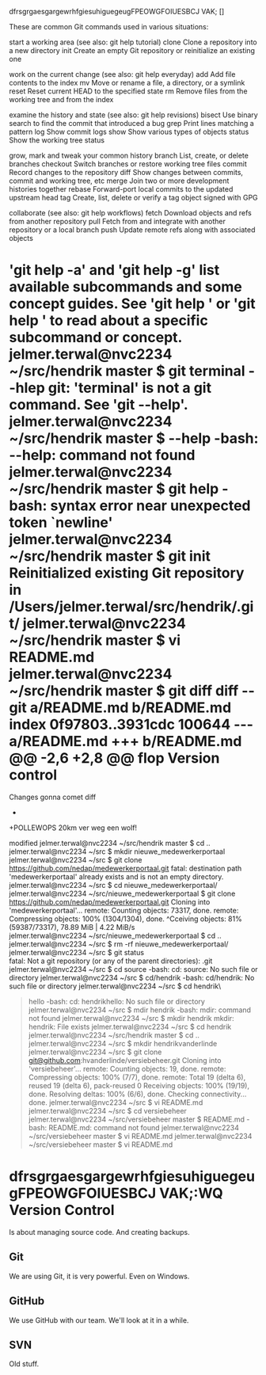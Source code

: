 dfrsgrgaesgargewrhfgiesuhiguegeugFPEOWGFOIUESBCJ VAK;           <command> [<args>]

These are common Git commands used in various situations:

start a working area (see also: git help tutorial)
   clone      Clone a repository into a new directory
   init       Create an empty Git repository or reinitialize an existing one

work on the current change (see also: git help everyday)
   add        Add file contents to the index
   mv         Move or rename a file, a directory, or a symlink
   reset      Reset current HEAD to the specified state
   rm         Remove files from the working tree and from the index

examine the history and state (see also: git help revisions)
   bisect     Use binary search to find the commit that introduced a bug
   grep       Print lines matching a pattern
   log        Show commit logs
   show       Show various types of objects
   status     Show the working tree status

grow, mark and tweak your common history
   branch     List, create, or delete branches
   checkout   Switch branches or restore working tree files
   commit     Record changes to the repository
   diff       Show changes between commits, commit and working tree, etc
   merge      Join two or more development histories together
   rebase     Forward-port local commits to the updated upstream head
   tag        Create, list, delete or verify a tag object signed with GPG

collaborate (see also: git help workflows)
   fetch      Download objects and refs from another repository
   pull       Fetch from and integrate with another repository or a local branch
   push       Update remote refs along with associated objects

'git help -a' and 'git help -g' list available subcommands and some
concept guides. See 'git help <command>' or 'git help <concept>'
to read about a specific subcommand or concept.
jelmer.terwal@nvc2234 ~/src/hendrik master $ git terminal --hlep
git: 'terminal' is not a git command. See 'git --help'.
jelmer.terwal@nvc2234 ~/src/hendrik master $ --help
-bash: --help: command not found
jelmer.terwal@nvc2234 ~/src/hendrik master $ git help <concept>
-bash: syntax error near unexpected token `newline'
jelmer.terwal@nvc2234 ~/src/hendrik master $ git init
Reinitialized existing Git repository in /Users/jelmer.terwal/src/hendrik/.git/
jelmer.terwal@nvc2234 ~/src/hendrik master $ vi README.md 
jelmer.terwal@nvc2234 ~/src/hendrik master $ git diff
diff --git a/README.md b/README.md
index 0f97803..3931cdc 100644
--- a/README.md
+++ b/README.md
@@ -2,6 +2,8 @@ flop Version control
 =================
 Changes gonna comet diff
 
+
+POLLEWOPS
 20km ver weg een wolf!
 
 modified
jelmer.terwal@nvc2234 ~/src/hendrik master $ cd ..
jelmer.terwal@nvc2234 ~/src $ mkdir nieuwe_medewerkerportaal
jelmer.terwal@nvc2234 ~/src $ git clone https://github.com/nedap/medewerkerportaal.git
fatal: destination path 'medewerkerportaal' already exists and is not an empty directory.
jelmer.terwal@nvc2234 ~/src $ cd nieuwe_medewerkerportaal/
jelmer.terwal@nvc2234 ~/src/nieuwe_medewerkerportaal $ git clone https://github.com/nedap/medewerkerportaal.git
Cloning into 'medewerkerportaal'...
remote: Counting objects: 73317, done.
remote: Compressing objects: 100% (1304/1304), done.
^Cceiving objects:  81% (59387/73317), 78.89 MiB | 4.22 MiB/s     
jelmer.terwal@nvc2234 ~/src/nieuwe_medewerkerportaal $ cd ..
jelmer.terwal@nvc2234 ~/src $ rm -rf nieuwe_medewerkerportaal/
jelmer.terwal@nvc2234 ~/src $ git status                                              
fatal: Not a git repository (or any of the parent directories): .git
jelmer.terwal@nvc2234 ~/src $ cd source
-bash: cd: source: No such file or directory
jelmer.terwal@nvc2234 ~/src $ cd/hendrik
-bash: cd/hendrik: No such file or directory
jelmer.terwal@nvc2234 ~/src $ cd hendrik\
> hello
-bash: cd: hendrikhello: No such file or directory
jelmer.terwal@nvc2234 ~/src $ mdir hendrik
-bash: mdir: command not found
jelmer.terwal@nvc2234 ~/src $ mkdir hendrik
mkdir: hendrik: File exists
jelmer.terwal@nvc2234 ~/src $ cd hendrik
jelmer.terwal@nvc2234 ~/src/hendrik master $ cd ..
jelmer.terwal@nvc2234 ~/src $ mkdir hendrikvanderlinde
jelmer.terwal@nvc2234 ~/src $ git clone git@github.com:hvanderlinde/versiebeheer.git
Cloning into 'versiebeheer'...
remote: Counting objects: 19, done.
remote: Compressing objects: 100% (7/7), done.
remote: Total 19 (delta 6), reused 19 (delta 6), pack-reused 0
Receiving objects: 100% (19/19), done.
Resolving deltas: 100% (6/6), done.
Checking connectivity... done.
jelmer.terwal@nvc2234 ~/src $ vi README.md
jelmer.terwal@nvc2234 ~/src $ cd versiebeheer
jelmer.terwal@nvc2234 ~/src/versiebeheer master $ README.md
-bash: README.md: command not found
jelmer.terwal@nvc2234 ~/src/versiebeheer master $ vi README.md
jelmer.terwal@nvc2234 ~/src/versiebeheer master $ vi README.md

dfrsgrgaesgargewrhfgiesuhiguegeugFPEOWGFOIUESBCJ VAK;:WQ
Version Control
===============

Is about managing source code. And creating backups.

Git
---

We are using Git, it is very powerful. Even on Windows.

GitHub
------

We use GitHub with our team. We'll look at it in a while.




SVN
---

Old stuff.
